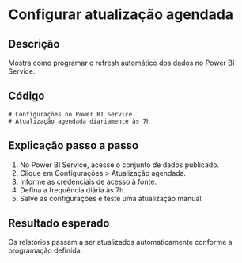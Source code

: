 # Configurar atualização agendada

## Descrição
Mostra como programar o refresh automático dos dados no Power BI Service.

## Código
```text
# Configurações no Power BI Service
# Atualização agendada diariamente às 7h
```

## Explicação passo a passo
1. No Power BI Service, acesse o conjunto de dados publicado.
2. Clique em Configurações > Atualização agendada.
3. Informe as credenciais de acesso à fonte.
4. Defina a frequência diária às 7h.
5. Salve as configurações e teste uma atualização manual.

## Resultado esperado
Os relatórios passam a ser atualizados automaticamente conforme a programação definida.
